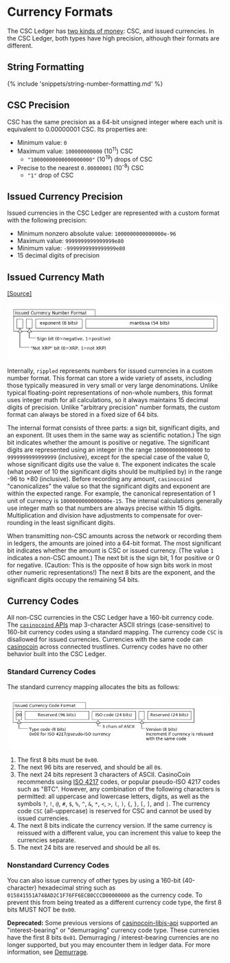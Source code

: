 # Currency Formats

The CSC Ledger has [two kinds of money](concept-money.html): CSC, and issued currencies. In the CSC Ledger, both types have high precision, although their formats are different.

## String Formatting

{% include 'snippets/string-number-formatting.md' %}

## CSC Precision

CSC has the same precision as a 64-bit unsigned integer where each unit is equivalent to 0.00000001 CSC. Its properties are:

* Minimum value: `0`
* Maximum value: `100000000000` (10<sup>11</sup>) CSC
    - `"10000000000000000000"` (10<sup>19</sup>) drops of CSC
* Precise to the nearest `0.00000001` (10<sup>-8</sup>) CSC
    - `"1"` drop of CSC

## Issued Currency Precision

Issued currencies in the CSC Ledger are represented with a custom format with the following precision:

* Minimum nonzero absolute value: `1000000000000000e-96`
* Maximum value: `9999999999999999e80`
* Minimum value: `-9999999999999999e80`
* 15 decimal digits of precision

## Issued Currency Math
[[Source]<br>](https://github.com/casinocoin/casinocoind/blob/4.0.1/src/casinocoin/protocol/impl/STAmount.cpp "Source")

![Issued Currency Amount Format diagram](img/currency-number-format.png)

Internally, `rippled` represents numbers for issued currencies in a custom number format. This format can store a wide variety of assets, including those typically measured in very small or very large denominations. Unlike typical floating-point representations of non-whole numbers, this format uses integer math for all calculations, so it always maintains 15 decimal digits of precision. Unlike "arbitrary precision" number formats, the custom format can always be stored in a fixed size of 64 bits.

The internal format consists of three parts: a sign bit, significant digits, and an exponent. (It uses them in the same way as scientific notation.) The sign bit indicates whether the amount is positive or negative. The significant digits are represented using an integer in the range `1000000000000000` to `9999999999999999` (inclusive), except for the special case of the value 0, whose significant digits use the value `0`. The exponent indicates the scale (what power of 10 the significant digits should be multiplied by) in the range -96 to +80 (inclusive). Before recording any amount, `casinocoind` "canonicalizes" the value so that the significant digits and exponent are within the expected range. For example, the canonical representation of 1 unit of currency is `1000000000000000e-15`. The internal calculations generally use integer math so that numbers are always precise within 15 digits. Multiplication and division have adjustments to compensate for over-rounding in the least significant digits.

When transmitting non-CSC amounts across the network or recording them in ledgers, the amounts are joined into a 64-bit format. The most significant bit indicates whether the amount is CSC or issued currency. (The value `1` indicates a non-CSC amount.) The next bit is the sign bit, 1 for positive or 0 for negative. (Caution: This is the opposite of how sign bits work in most other numeric representations!) The next 8 bits are the exponent, and the significant digits occupy the remaining 54 bits.

## Currency Codes

All non-CSC currencies in the CSC Ledger have a 160-bit currency code. The [`casinocoind` APIs](reference-casinocoind.html) map 3-character ASCII strings (case-sensitive) to 160-bit currency codes using a standard mapping. The currency code `CSC` is disallowed for issued currencies. Currencies with the same code can [casinocoin](concept-nocasinocoin.html) across connected trustlines. Currency codes have no other behavior built into the CSC Ledger.

### Standard Currency Codes

The standard currency mapping allocates the bits as follows:

![Standard Currency Code Format](img/currency-code-format.png)

1. The first 8 bits must be `0x00`.
2. The next 96 bits are reserved, and should be all `0`s.
3. The next 24 bits represent 3 characters of ASCII.
    CasinoCoin recommends using [ISO 4217](http://www.xe.com/iso4217.php) codes, or popular pseudo-ISO 4217 codes such as "BTC". However, any combination of the following characters is permitted: all uppercase and lowercase letters, digits, as well as the symbols `?`, `!`, `@`, `#`, `$`, `%`, `^`, `&`, `*`, `<`, `>`, `(`, `)`, `{`, `}`, `[`, `]`, and <code>&#124;</code>. The currency code `CSC` (all-uppercase) is reserved for CSC and cannot be used by issued currencies.
4. The next 8 bits indicate the currency version. If the same currency is reissued with a different value, you can increment this value to keep the currencies separate.
5. The next 24 bits are reserved and should be all `0`s.

### Nonstandard Currency Codes

You can also issue currency of other types by using a 160-bit (40-character) hexadecimal string such as `015841551A748AD2C1F76FF6ECB0CCCD00000000` as the currency code. To prevent this from being treated as a different currency code type, the first 8 bits MUST NOT be `0x00`.

**Deprecated:** Some previous versions of [casinocoin-libjs-api](https://github.com/casinocoin/casinocoin-libjs-api) supported an "interest-bearing" or "demurraging" currency code type. These currencies have the first 8 bits `0x01`. Demurraging / interest-bearing currencies are no longer supported, but you may encounter them in ledger data. For more information, see [Demurrage](concept-demurrage.html).
